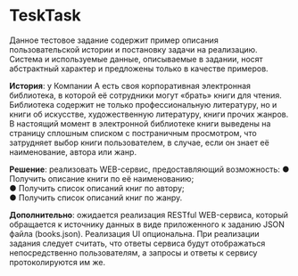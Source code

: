 # TeskTask

Данное тестовое задание содержит пример описания пользовательской истории и постановку задачи на реализацию. Система и используемые данные, описываемые в задании, носят абстрактный характер и предложены только в качестве примеров.

**История**: у Компании А есть своя корпоративная электронная библиотека, в которой её сотрудники могут «брать» книги для чтения. Библиотека содержит не только профессиональную литературу, но и книги об искусстве, художественную литературу, книги прочих жанров. В настоящий момент в электронной библиотеке книги выведены на страницу сплошным списком с постраничным просмотром, что затрудняет выбор книги пользователем, в случае, если он знает её наименование, автора или жанр.  

**Решение**: реализовать WEB-сервис, предоставляющий возможность:
●	Получить описание книги по её наименованию;  
●	Получить список описаний книг по автору;  
●	Получить список описаний книг по жанру.  

**Дополнительно**: ожидается реализация RESTful WEB-сервиса, который обращается к источнику данных в виде приложенного к заданию JSON файла (books.json). Реализация UI опциональна. При реализации задания следует считать, что ответы сервиса будут отображаться непосредственно пользователям, а запросы и ответы к сервису протоколируются им же.  

